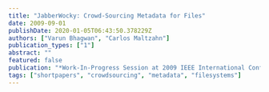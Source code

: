 ```yaml
---
title: "JabberWocky: Crowd-Sourcing Metadata for Files"
date: 2009-09-01
publishDate: 2020-01-05T06:43:50.378229Z
authors: ["Varun Bhagwan", "Carlos Maltzahn"]
publication_types: ["1"]
abstract: ""
featured: false
publication: "*Work-In-Progress Session at 2009 IEEE International Conference on Services Computing (SCC 2009)*"
tags: ["shortpapers", "crowdsourcing", "metadata", "filesystems"]
---
```


